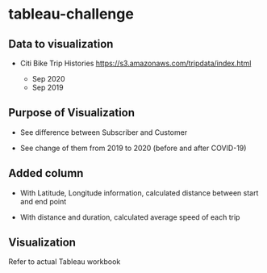 # tableau-challenge

## Data to visualization
* Citi Bike Trip Histories
https://s3.amazonaws.com/tripdata/index.html

    * Sep 2020
    * Sep 2019

## Purpose of Visualization
* See difference between Subscriber and Customer

* See change of them from 2019 to 2020 (before and after COVID-19)

## Added column
* With Latitude, Longitude information, calculated distance between start and end point

* With distance and duration, calculated average speed of each trip

## Visualization
Refer to actual Tableau workbook



